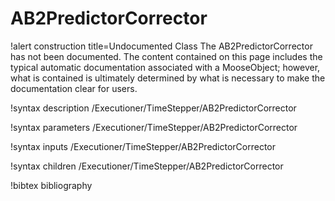 <!-- MOOSE Documentation Stub: Remove this when content is added. -->

# AB2PredictorCorrector

!alert construction title=Undocumented Class
The AB2PredictorCorrector has not been documented. The content contained on this page includes the
typical automatic documentation associated with a MooseObject; however, what is contained is
ultimately determined by what is necessary to make the documentation clear for users.

!syntax description /Executioner/TimeStepper/AB2PredictorCorrector

!syntax parameters /Executioner/TimeStepper/AB2PredictorCorrector

!syntax inputs /Executioner/TimeStepper/AB2PredictorCorrector

!syntax children /Executioner/TimeStepper/AB2PredictorCorrector

!bibtex bibliography
